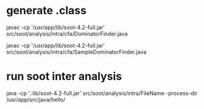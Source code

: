 # generate .class
javac -cp '/usr/app/lib/soot-4.2-full.jar' src/soot/analysis/intra/cfa/DominatorFinder.java

javac -cp '/usr/app/lib/soot-4.2-full.jar' src/soot/analysis/intra/cfa/SampleDominatorFinder.java

# run soot inter analysis
java -cp '.:lib/soot-4.2-full.jar' src/soot/analysis/intra/FileName -process-dir /usr/app/src/java/hello/




